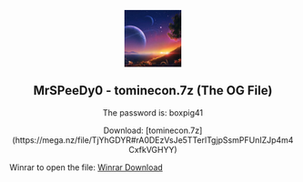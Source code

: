 <p align="center">
  <img width="100px" src="https://github.com/MrSPeeDy0/DS-images/blob/main/DS-image-proflie.png?raw=true" align="center" alt="MrSPeeDy0 Doors-Script" />
  <h2 align="center">MrSPeeDy0 - tominecon.7z (The OG File)</h2>
  <p align="center">The password is: boxpig41</p>
  <p align="center">Download:
    [tominecon.7z](https://mega.nz/file/TjYhGDYR#rA0DEzVsJe5TTerlTgjpSsmPFUnIZJp4m4CxfkVGHYY)
    
   Winrar to open the file: [Winrar Download](https://www.win-rar.com/download.html?&L=0)
  </p>
</p>
